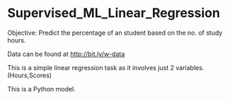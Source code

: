 # Supervised_ML_Linear_Regression

Objective: Predict the percentage of an student based on the no. of study hours.

Data can be found at http://bit.ly/w-data

This is a simple linear regression task as it involves just 2 variables.(Hours,Scores)

This is a Python model.
